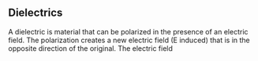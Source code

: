 ## Dielectrics


A dielectric is material that can be polarized in the presence of an electric field. The polarization creates a new electric field (E induced) that is in the opposite direction of the original. The electric field 
